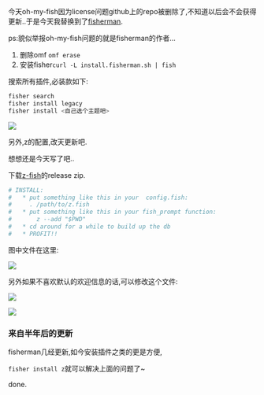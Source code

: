 今天oh-my-fish因为license问题github上的repo被删除了,不知道以后会不会获得更新..于是今天我替换到了[fisherman](https://github.com/fisherman/fisherman).

ps:貌似举报oh-my-fish问题的就是fisherman的作者...

1. 删除omf `omf erase `
2. 安装fisher`curl -L install.fisherman.sh | fish`

搜索所有插件,必装款如下:

```sh
fisher search
fisher install legacy
fisher install <自己选个主题吧>
``` 

![](https://o4dyfn0ef.qnssl.com/image/Screen%20Shot%202016-02-09%20at%2023.14.44.png?imageView2/2/h/400)

另外,z的配置,改天更新吧.

想想还是今天写了吧..

下载[z-fish](https://github.com/sjl/z-fish)的release zip.  

```sh
# INSTALL:
#   * put something like this in your  config.fish:
#     . /path/to/z.fish
#   * put something like this in your fish_prompt function:
#       z --add "$PWD"
#   * cd around for a while to build up the db
#   * PROFIT!!
``` 

图中文件在这里: 

![](https://o4dyfn0ef.qnssl.com/image/Screen%20Shot%202016-02-09%20at%2023.24.35.png?imageView2/2/h/400)

另外如果不喜欢默认的欢迎信息的话,可以修改这个文件: 

![](https://o4dyfn0ef.qnssl.com/image/Screen%20Shot%202016-02-09%20at%2023.27.29.png?imageView2/2/h/200) 

![](https://o4dyfn0ef.qnssl.com/image/Screen%20Shot%202016-02-09%20at%2023.27.21.png?imageView2/2/h/300) 

### 来自半年后的更新 

fisherman几经更新,如今安装插件之类的更是方便,

`fisher install z`就可以解决上面的问题了~ 

done. 

